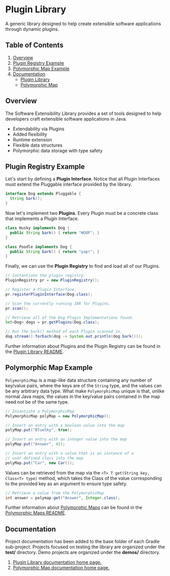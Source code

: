 # Plugin Library

A generic library designed to help create extensible software applications through dynamic plugins.

## Table of Contents
1. [Overview](#overview)
1. [Plugin Registry Example](#plugin-registry-example)
1. [Polymorphic Map Example](#polymorphic-map-example)
1. [Documentation](#documentation)
    - [Plugin Library](plugin-library/README.md)
    - [Polymorphic Map](polymorphic-map/README.md)

## Overview <a name="overview"></a>

The Software Extensibility Library provides a set of tools designed to help
developers craft extensible software applications in Java.

- Extendability via Plugins
- Added flexibility
- Runtime extension
- Flexible data structures
- Polymorphic data storage with type safety

## Plugin Registry Example <a name="plugin-registry-example"></a>

Let's start by defining a **Plugin Interface**. Notice that all Plugin Interfaces must extend the
Pluggable interface provided by the library.

```java
interface Dog extends Pluggable {
  String bark();
}
```

Now let's implement two **Plugins**. Every Plugin must be a concrete class that implements a
Plugin Interface.

```java
class Husky implements Dog {
  public String bark() { return "WOOF"; }
}

class Poodle implements Dog {
  public String bark() { return "yap!"; }
}
```

Finally, we can use the **Plugin Registry** to find and load all of our Plugins.

```java
// Instantiate the plugin registry.
PluginRegistry pr = new PluginRegistry();

// Register a Plugin Interface.
pr.registerPluginInterface(Dog.class);

// Scan the currently running JAR for Plugins.
pr.scan();

// Retrieve all of the Dog Plugin Implementations found.
Set<Dog> dogs = pr.getPlugins(Dog.class);

// Run the bark() method of each Plugin scanned in.
dog.stream().forEach(dog -> System.out.println(dog.bark()));
```

Further information about Plugins and the Plugin Registry can be found in the 
[Plugin Library README](plugin-library/README.md).

## Polymorphic Map Example <a name="polymorphic-map-example"></a>

`PolymorphicMap` is a map-like data structure containing any number of key/value pairs, where the 
keys are of the `String` type, and the values can be any arbitrary data type. What make 
`PolymorphicMap` unique is that, unlike normal Java maps, the values in the key/value pairs 
contained in the map need not be of the same type.

```java
// Insantiate a PolymorphicMap
PolymorphicMap polyMap = new PolymorphicMap();

// Insert an entry with a boolean value into the map
polyMap.put("BlueSky", true);

// Insert an entry with an integer value into the map
polyMap.put("Answer", 42);

// Insert an entry with a value that is an instance of a
// user-defined class into the map
polyMap.put("Car", new Car());
```

Values can be retrieved from the map via the `<T> T get(String key, Class<T> type)` method, which 
takes the Class of the value corresponding to the provided key as an argument to ensure type safety.

```java
// Retrieve a value from the PolymorphicMap
int answer = polymap.get("Answer", Integer.class);
```

Further information about [Polymorphic Maps](polymorphic-map/README.md) can be found in the 
[Polymorphic Maps README](polymorphic-map/README.md).

## Documentation <a name="documentation"></a>

Project documentation has been added to the base folder of each Gradle sub-project.
Projects focused on testing the library are organized under the **test/** directory.
Demo projects are organized under the **demos/** directory.

1. [Plugin Library documentation home page.](plugin-library/README.md)
2. [Polymorphic Map documentation home page.](polymorphic-map/README.md)

<br/>
